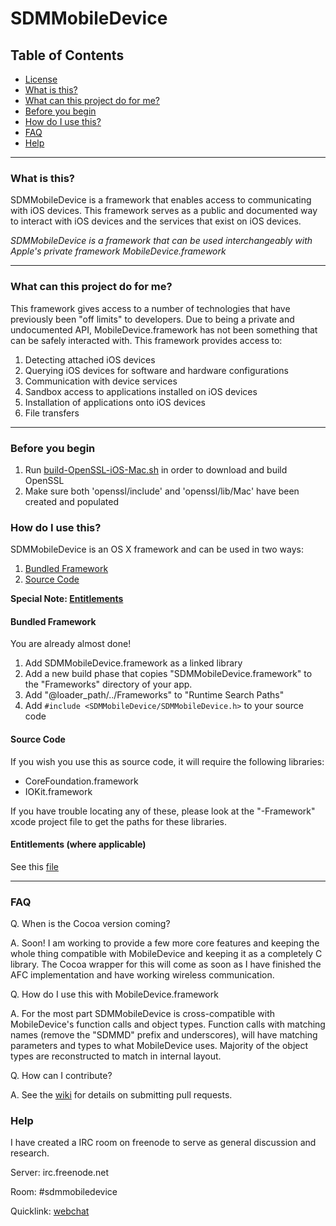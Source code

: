SDMMobileDevice
===============

## Table of Contents
* [License](./LICENSE)
* [What is this?](#what-is-this)
* [What can this project do for me?](#what-can-this-project-do-for-me)
* [Before you begin](#before-you-begin)
* [How do I use this?](#how-do-i-use-this)
* [FAQ](#faq)
* [Help](#help)


***

### What is this?
SDMMobileDevice is a framework that enables access to communicating with iOS devices. This framework serves as a public and documented way to interact with iOS devices and the services that exist on iOS devices. 

_SDMMobileDevice is a framework that can be used interchangeably with Apple's private framework MobileDevice.framework_

***

### What can this project do for me?
This framework gives access to a number of technologies that have previously been "off limits" to developers. Due to being a private and undocumented API, MobileDevice.framework has not been something that can be safely interacted with. This framework provides access to:

1. Detecting attached iOS devices
2. Querying iOS devices for software and hardware configurations
3. Communication with device services
4. Sandbox access to applications installed on iOS devices
5. Installation of applications onto iOS devices
6. File transfers

***

### Before you begin
1. Run [build-OpenSSL-iOS-Mac.sh](./openssl/build-OpenSSL-iOS-Mac.sh) in order to download and build OpenSSL
2. Make sure both 'openssl/include' and 'openssl/lib/Mac' have been created and populated

### How do I use this?
SDMMobileDevice is an OS X framework and can be used in two ways:

1. [Bundled Framework](#bundled-framework)
2. [Source Code](#source-code)

**Special Note: [Entitlements](#entitlements-where-applicable)**



#### Bundled Framework
You are already almost done!
 
1. Add SDMMobileDevice.framework as a linked library
2. Add a new build phase that copies "SDMMobileDevice.framework" to the "Frameworks" directory of your app.
3. Add "@loader_path/../Frameworks" to "Runtime Search Paths"
4. Add `#include <SDMMobileDevice/SDMMobileDevice.h>` to your source code

#### Source Code
If you wish you use this as source code, it will require the following libraries:

* CoreFoundation.framework
* IOKit.framework

If you have trouble locating any of these, please look at the "-Framework" xcode project file to get the paths for these libraries.


#### Entitlements (where applicable)
See this [file](./Framework/SDMMobileDevice.entitlements)

***

### FAQ

Q. When is the Cocoa version coming?

A. Soon! I am working to provide a few more core features and keeping the whole thing compatible with MobileDevice and keeping it as a completely C library. The Cocoa wrapper for this will come as soon as I have finished the AFC implementation and have working wireless communication.


Q. How do I use this with MobileDevice.framework

A. For the most part SDMMobileDevice is cross-compatible with MobileDevice's function calls and object types. Function calls with matching names (remove the "SDMMD" prefix and underscores), will have matching parameters and types to what MobileDevice uses. Majority of the object types are reconstructed to match in internal layout.


Q. How can I contribute?

A. See the [wiki](https://github.com/samdmarshall/SDMMobileDevice/wiki) for details on submitting pull requests.

### Help
I have created a IRC room on freenode to serve as general discussion and research.

Server: irc.freenode.net

Room: #sdmmobiledevice

Quicklink: [webchat](http://webchat.freenode.net/?channels=sdmmobiledevice)
